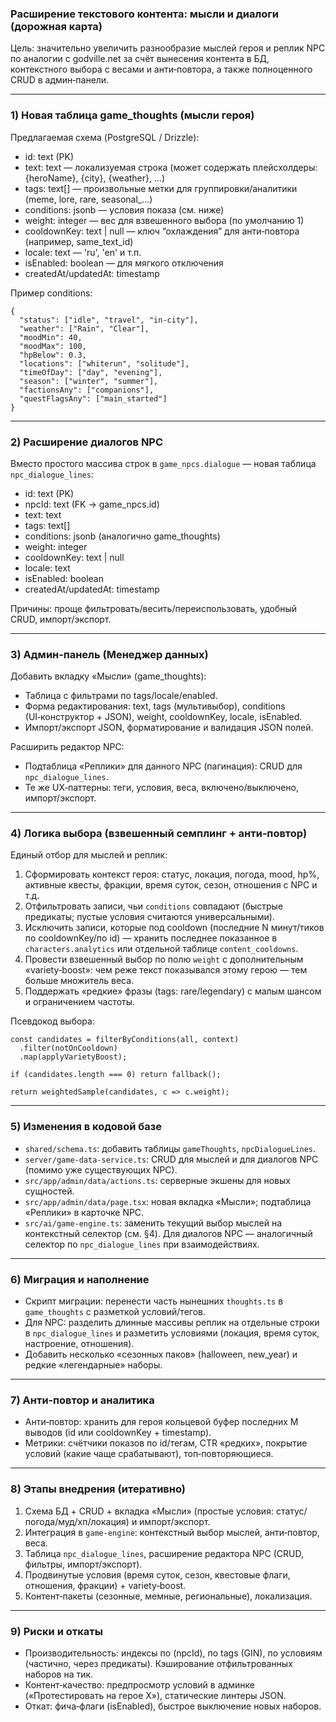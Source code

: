 ### Расширение текстового контента: мысли и диалоги (дорожная карта)

Цель: значительно увеличить разнообразие мыслей героя и реплик NPC по аналогии с godville.net за счёт вынесения контента в БД, контекстного выбора с весами и анти‑повтора, а также полноценного CRUD в админ‑панели.

---

### 1) Новая таблица game_thoughts (мысли героя)

Предлагаемая схема (PostgreSQL / Drizzle):
- id: text (PK)
- text: text — локализуемая строка (может содержать плейсхолдеры: {heroName}, {city}, {weather}, ...)
- tags: text[] — произвольные метки для группировки/аналитики (meme, lore, rare, seasonal_...)
- conditions: jsonb — условия показа (см. ниже)
- weight: integer — вес для взвешенного выбора (по умолчанию 1)
- cooldownKey: text | null — ключ “охлаждения” для анти‑повтора (например, same_text_id)
- locale: text — 'ru', 'en' и т.п.
- isEnabled: boolean — для мягкого отключения
- createdAt/updatedAt: timestamp

Пример conditions:
```
{
  "status": ["idle", "travel", "in-city"],
  "weather": ["Rain", "Clear"],
  "moodMin": 40,
  "moodMax": 100,
  "hpBelow": 0.3,
  "locations": ["whiterun", "solitude"],
  "timeOfDay": ["day", "evening"],
  "season": ["winter", "summer"],
  "factionsAny": ["companions"],
  "questFlagsAny": ["main_started"]
}
```

---

### 2) Расширение диалогов NPC

Вместо простого массива строк в `game_npcs.dialogue` — новая таблица `npc_dialogue_lines`:
- id: text (PK)
- npcId: text (FK -> game_npcs.id)
- text: text
- tags: text[]
- conditions: jsonb (аналогично game_thoughts)
- weight: integer
- cooldownKey: text | null
- locale: text
- isEnabled: boolean
- createdAt/updatedAt: timestamp

Причины: проще фильтровать/весить/переиспользовать, удобный CRUD, импорт/экспорт.

---

### 3) Админ‑панель (Менеджер данных)

Добавить вкладку «Мысли» (game_thoughts):
- Таблица с фильтрами по tags/locale/enabled.
- Форма редактирования: text, tags (мультивыбор), conditions (UI‑конструктор + JSON), weight, cooldownKey, locale, isEnabled.
- Импорт/экспорт JSON, форматирование и валидация JSON полей.

Расширить редактор NPC:
- Подтаблица «Реплики» для данного NPC (пагинация): CRUD для `npc_dialogue_lines`.
- Те же UX‑паттерны: теги, условия, веса, включено/выключено, импорт/экспорт.

---

### 4) Логика выбора (взвешенный семплинг + анти‑повтор)

Единый отбор для мыслей и реплик:
1) Сформировать контекст героя: статус, локация, погода, mood, hp%, активные квесты, фракции, время суток, сезон, отношения с NPC и т.д.
2) Отфильтровать записи, чьи `conditions` совпадают (быстрые предикаты; пустые условия считаются универсальными).
3) Исключить записи, которые под cooldown (последние N минут/тиков по cooldownKey/по id) — хранить последнее показанное в `characters.analytics` или отдельной таблице `content_cooldowns`.
4) Провести взвешенный выбор по полю `weight` с дополнительным «variety‑boost»: чем реже текст показывался этому герою — тем больше множитель веса.
5) Поддержать «редкие» фразы (tags: rare/legendary) с малым шансом и ограничением частоты.

Псевдокод выбора:
```
const candidates = filterByConditions(all, context)
  .filter(notOnCooldown)
  .map(applyVarietyBoost);

if (candidates.length === 0) return fallback();

return weightedSample(candidates, c => c.weight);
```

---

### 5) Изменения в кодовой базе

- `shared/schema.ts`: добавить таблицы `gameThoughts`, `npcDialogueLines`.
- `server/game-data-service.ts`: CRUD для мыслей и для диалогов NPC (помимо уже существующих NPC).
- `src/app/admin/data/actions.ts`: серверные экшены для новых сущностей.
- `src/app/admin/data/page.tsx`: новая вкладка «Мысли»; подтаблица «Реплики» в карточке NPC.
- `src/ai/game-engine.ts`: заменить текущий выбор мыслей на контекстный селектор (см. §4). Для диалогов NPC — аналогичный селектор по `npc_dialogue_lines` при взаимодействиях.

---

### 6) Миграция и наполнение

- Скрипт миграции: перенести часть нынешних `thoughts.ts` в `game_thoughts` с разметкой условий/тегов.
- Для NPC: разделить длинные массивы реплик на отдельные строки в `npc_dialogue_lines` и разметить условиями (локация, время суток, настроение, отношения).
- Добавить несколько «сезонных паков» (halloween, new_year) и редкие «легендарные» наборы.

---

### 7) Анти‑повтор и аналитика

- Анти‑повтор: хранить для героя кольцевой буфер последних M выводов (id или cooldownKey + timestamp).
- Метрики: счётчики показов по id/тегам, CTR «редких», покрытие условий (какие чаще срабатывают), топ‑повторяющиеся.

---

### 8) Этапы внедрения (итеративно)

1) Схема БД + CRUD + вкладка «Мысли» (простые условия: статус/погода/муд/хп/локация) и импорт/экспорт.
2) Интеграция в `game-engine`: контекстный выбор мыслей, анти‑повтор, веса.
3) Таблица `npc_dialogue_lines`, расширение редактора NPC (CRUD, фильтры, импорт/экспорт).
4) Продвинутые условия (время суток, сезон, квестовые флаги, отношения, фракции) + variety‑boost.
5) Контент‑пакеты (сезонные, мемные, региональные), локализация.

---

### 9) Риски и откаты

- Производительность: индексы по (npcId), по tags (GIN), по условиям (частично, через предикаты). Кэширование отфильтрованных наборов на тик.
- Контент‑качество: предпросмотр условий в админке («Протестировать на герое X»), статические линтеры JSON.
- Откат: фича‑флаги (isEnabled), быстрое выключение новых наборов.


